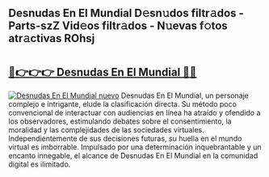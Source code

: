 ## Desnudas En El Mundial D𝚎sn𝚞dos filtr𝚊dos - Parts-szZ Vid𝚎os filtr𝚊dos - N𝚞evas f𝚘tos atr𝚊ctivas ROhsj

# <h2><a href="http://mb68clv.tromn.icu/?c=Desnudas+En+El+Mundial">🔗👉👉👉 Desnudas En El Mundial 🔗🔗</a></h2>

[![Desnudas En El Mundial nuevo](https://i.imgur.com/pEAQMta.gif)](http://mb68clv.tromn.icu/?c=Desnudas+En+El+Mundial)
Desnudas En El Mundial, un personaje complejo e intrigante, elude la clasificación directa. Su método poco convencional de interactuar con audiencias en línea ha atraído y ofendido a los observadores, estimulando debates sobre el consentimiento, la moralidad y las complejidades de las sociedades virtuales. Independientemente de sus decisiones futuras, su huella en el mundo virtual es imborrable. Impulsado por una determinación inquebrantable y un encanto innegable, el alcance de Desnudas En El Mundial en la comunidad digital es ilimitado.
